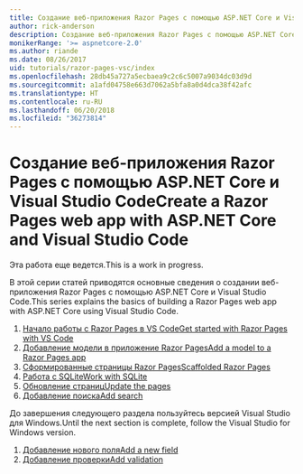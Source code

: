 ```yaml
---
title: Создание веб-приложения Razor Pages с помощью ASP.NET Core и Visual Studio Code
author: rick-anderson
description: Создание веб-приложения Razor Pages с помощью ASP.NET Core и EF Core.
monikerRange: '>= aspnetcore-2.0'
ms.author: riande
ms.date: 08/26/2017
uid: tutorials/razor-pages-vsc/index
ms.openlocfilehash: 28db45a727a5ecbaea9c2c6c5007a9034dc03d9d
ms.sourcegitcommit: a1afd04758e663d7062a5bfa8a0d4dca38f42afc
ms.translationtype: HT
ms.contentlocale: ru-RU
ms.lasthandoff: 06/20/2018
ms.locfileid: "36273814"
---
```

# <a name="create-a-razor-pages-web-app-with-aspnet-core-and-visual-studio-code"></a><span data-ttu-id="b269d-103">Создание веб-приложения Razor Pages с помощью ASP.NET Core и Visual Studio Code</span><span class="sxs-lookup"><span data-stu-id="b269d-103">Create a Razor Pages web app with ASP.NET Core and Visual Studio Code</span></span>

<span data-ttu-id="b269d-104">Эта работа еще ведется.</span><span class="sxs-lookup"><span data-stu-id="b269d-104">This is a work in progress.</span></span>

<span data-ttu-id="b269d-105">В этой серии статей приводятся основные сведения о создании веб-приложения Razor Pages с помощью ASP.NET Core и Visual Studio Code.</span><span class="sxs-lookup"><span data-stu-id="b269d-105">This series explains the basics of building a Razor Pages web app with ASP.NET Core using Visual Studio Code.</span></span>

1. [<span data-ttu-id="b269d-106">Начало работы с Razor Pages в VS Code</span><span class="sxs-lookup"><span data-stu-id="b269d-106">Get started with Razor Pages with VS Code</span></span>](xref:tutorials/razor-pages-vsc/razor-pages-start)
2. [<span data-ttu-id="b269d-107">Добавление модели в приложение Razor Pages</span><span class="sxs-lookup"><span data-stu-id="b269d-107">Add a model to a Razor Pages app</span></span>](xref:tutorials/razor-pages-vsc/model)
3. [<span data-ttu-id="b269d-108">Сформированные страницы Razor Pages</span><span class="sxs-lookup"><span data-stu-id="b269d-108">Scaffolded Razor Pages</span></span>](xref:tutorials/razor-pages-vsc/page)
4. [<span data-ttu-id="b269d-109">Работа с SQLite</span><span class="sxs-lookup"><span data-stu-id="b269d-109">Work with SQLite</span></span>](xref:tutorials/razor-pages-vsc/sql)
5. [<span data-ttu-id="b269d-110">Обновление страниц</span><span class="sxs-lookup"><span data-stu-id="b269d-110">Update the pages</span></span>](xref:tutorials/razor-pages-vsc/da1)
6. [<span data-ttu-id="b269d-111">Добавление поиска</span><span class="sxs-lookup"><span data-stu-id="b269d-111">Add search</span></span>](xref:tutorials/razor-pages-vsc/search)

<span data-ttu-id="b269d-112">До завершения следующего раздела пользуйтесь версией Visual Studio для Windows.</span><span class="sxs-lookup"><span data-stu-id="b269d-112">Until the next section is complete, follow the Visual Studio for Windows version.</span></span>

1. [<span data-ttu-id="b269d-113">Добавление нового поля</span><span class="sxs-lookup"><span data-stu-id="b269d-113">Add a new field</span></span>](xref:tutorials/razor-pages/new-field)
1. [<span data-ttu-id="b269d-114">Добавление проверки</span><span class="sxs-lookup"><span data-stu-id="b269d-114">Add validation</span></span>](xref:tutorials/razor-pages/validation)
